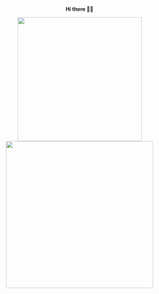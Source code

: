 <p align="center">
  <strong>Hi there ✌🏻 </strong>
</p>

<!--
**rawat9/rawat9** is a ✨ _special_ ✨ repository because its `README.md` (this file) appears on your GitHub profile.

Here are some ideas to get you started:

- 🔭 I’m currently working on ...
- 🌱 I’m currently learning ...
- 👯 I’m looking to collaborate on ...
- 🤔 I’m looking for help with ...
- 💬 Ask me about ...
- 📫 How to reach me: ...
- 😄 Pronouns: ...
- ⚡ Fun fact: ...
-->


<p align="center">
  <img width="337px" src="https://github-readme-stats.vercel.app/api/top-langs/?username=rawat9&layout=compact&theme=react&hide_border=true"/>
  <img width="400px" src="https://github-readme-streak-stats.herokuapp.com/?user=rawat9&theme=react&cache_seconds=30&hide_border=true"/>
</p>
